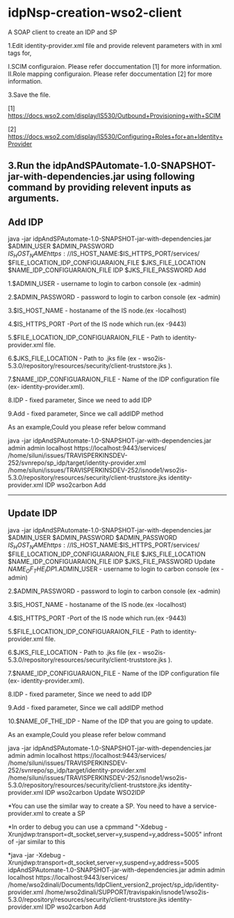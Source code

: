 # idpNsp-creation-wso2-client
A SOAP client to create an IDP and SP

1.Edit identity-provider.xml file and provide relevent parameters with in xml tags for,

I.SCIM configuraion. Please refer doccumentation [1] for more information. 
II.Role mapping configuraion. Please refer doccumentation [2] for more information.

3.Save the file.

[1] https://docs.wso2.com/display/IS530/Outbound+Provisioning+with+SCIM

[2] https://docs.wso2.com/display/IS530/Configuring+Roles+for+an+Identity+Provider


3.Run the idpAndSPAutomate-1.0-SNAPSHOT-jar-with-dependencies.jar using following command by providing relevent inputs as arguments.
------------------------------------------------------
Add IDP
-------------------------------------------------------
java -jar  idpAndSPAutomate-1.0-SNAPSHOT-jar-with-dependencies.jar $ADMIN_USER $ADMIN_PASSWORD $IS_HOST_NAME https://$IS_HOST_NAME:$IS_HTTPS_PORT/services/ $FILE_LOCATION_IDP_CONFIGUARAION_FILE  $JKS_FILE_LOCATION  $NAME_IDP_CONFIGUARAION_FILE IDP $JKS_FILE_PASSWORD Add

1.$ADMIN_USER - username to login to carbon console (ex -admin)

2.$ADMIN_PASSWORD - password to login to carbon console (ex -admin)

3.$IS_HOST_NAME - hostaname of the IS node.(ex -localhost)

4.$IS_HTTPS_PORT -Port of the IS node which run.(ex -9443)

5.$FILE_LOCATION_IDP_CONFIGUARAION_FILE - Path to identity-provider.xml file.

6.$JKS_FILE_LOCATION - Path to .jks file (ex -  wso2is-5.3.0/repository/resources/security/client-truststore.jks ).

7.$NAME_IDP_CONFIGUARAION_FILE - Name of the IDP configuration file (ex- identity-provider.xml).

8.IDP - fixed parameter, Since we need to add IDP

9.Add - fixed parameter, Since we call addIDP method

As an example,Could you please refer below command

java -jar  idpAndSPAutomate-1.0-SNAPSHOT-jar-with-dependencies.jar admin admin localhost https://localhost:9443/services/ /home/siluni/issues/TRAVISPERKINSDEV-252/svnrepo/sp_idp/target/identity-provider.xml  /home/siluni/issues/TRAVISPERKINSDEV-252/isnode1/wso2is-5.3.0/repository/resources/security/client-truststore.jks  identity-provider.xml IDP wso2carbon Add

------------------------------------------------------
Update IDP
-------------------------------------------------------


java -jar  idpAndSPAutomate-1.0-SNAPSHOT-jar-with-dependencies.jar $ADMIN_USER $ADMIN_PASSWORD $ADMIN_PASSWORD $IS_HOST_NAME https://$IS_HOST_NAME:$IS_HTTPS_PORT/services/ $FILE_LOCATION_IDP_CONFIGUARAION_FILE  $JKS_FILE_LOCATION  $NAME_IDP_CONFIGUARAION_FILE IDP $JKS_FILE_PASSWORD Update $NAME_OF_THE_IDP
1.$ADMIN_USER - username to login to carbon console (ex -admin)

2.$ADMIN_PASSWORD - password to login to carbon console (ex -admin)

3.$IS_HOST_NAME - hostaname of the IS node.(ex -localhost)

4.$IS_HTTPS_PORT -Port of the IS node which run.(ex -9443)

5.$FILE_LOCATION_IDP_CONFIGUARAION_FILE - Path to identity-provider.xml file.

6.$JKS_FILE_LOCATION - Path to .jks file (ex -  wso2is-5.3.0/repository/resources/security/client-truststore.jks ).

7.$NAME_IDP_CONFIGUARAION_FILE - Name of the IDP configuration file (ex- identity-provider.xml).

8.IDP - fixed parameter, Since we need to add IDP

9.Add - fixed parameter, Since we call addIDP method

10.$NAME_OF_THE_IDP - Name of the IDP that you are going to update.

As an example,Could you please refer below command

java -jar  idpAndSPAutomate-1.0-SNAPSHOT-jar-with-dependencies.jar admin admin localhost https://localhost:9443/services/ /home/siluni/issues/TRAVISPERKINSDEV-252/svnrepo/sp_idp/target/identity-provider.xml  /home/siluni/issues/TRAVISPERKINSDEV-252/isnode1/wso2is-5.3.0/repository/resources/security/client-truststore.jks  identity-provider.xml IDP wso2carbon Update WSO2IDP


*You can use the similar way to create a SP. You need to have a service-provider.xml to create a SP


*In order to debug you can use a cpmmand "-Xdebug -Xrunjdwp:transport=dt_socket,server=y,suspend=y,address=5005"  infront of -jar similar to this


*java -jar -Xdebug -Xrunjdwp:transport=dt_socket,server=y,suspend=y,address=5005  idpAndSPAutomate-1.0-SNAPSHOT-jar-with-dependencies.jar admin admin localhost https://localhost:9443/services/ /home/wso2dinali/Documents/IdpClient_version2_project/sp_idp/identity-provider.xml  /home/wso2dinali/SUPPORT/travispakin/isnode1/wso2is-5.3.0/repository/resources/security/client-truststore.jks identity-provider.xml IDP wso2carbon Add






